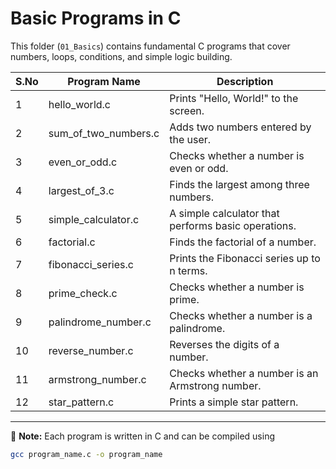 # Basic Programs in C  

This folder (`01_Basics`) contains fundamental C programs that cover numbers, loops, conditions, and simple logic building.  

| S.No | Program Name           | Description |
|------|------------------------|-------------|
| 1    | hello_world.c          | Prints "Hello, World!" to the screen. |
| 2    | sum_of_two_numbers.c   | Adds two numbers entered by the user. |
| 3    | even_or_odd.c          | Checks whether a number is even or odd. |
| 4    | largest_of_3.c         | Finds the largest among three numbers. |
| 5    | simple_calculator.c    | A simple calculator that performs basic operations. |
| 6    | factorial.c            | Finds the factorial of a number. |
| 7    | fibonacci_series.c     | Prints the Fibonacci series up to n terms. |
| 8    | prime_check.c          | Checks whether a number is prime. |
| 9    | palindrome_number.c    | Checks whether a number is a palindrome. |
| 10   | reverse_number.c       | Reverses the digits of a number. |
| 11   | armstrong_number.c     | Checks whether a number is an Armstrong number. |
| 12   | star_pattern.c         | Prints a simple star pattern. |

---

📌 **Note:** Each program is written in C and can be compiled using  
```bash
gcc program_name.c -o program_name
